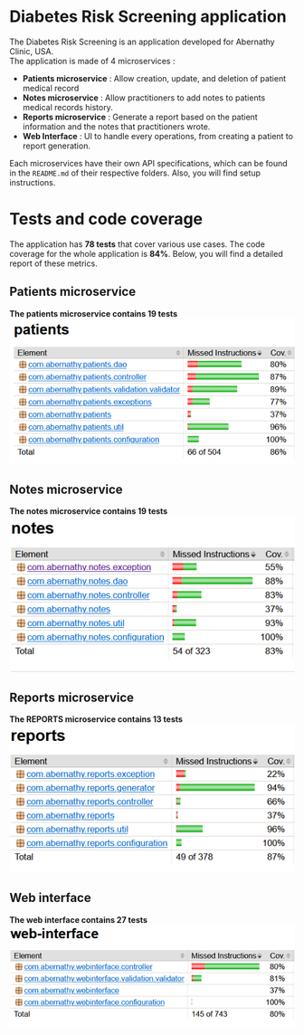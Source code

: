 # Diabetes Risk Screening application
The Diabetes Risk Screening is an application developed for Abernathy Clinic, USA. <br>
The application is made of 4 microservices :
- **Patients microservice** : Allow creation, update, and deletion of patient medical record
- **Notes microservice** : Allow practitioners to add notes to patients medical records history.
- **Reports microservice** : Generate a report based on the patient information and the notes that practitioners wrote.
- **Web Interface** : UI to handle every operations, from creating a patient to report generation.

Each microservices have their own API specifications, which can be found in the `README.md` of their respective folders. Also, you will find setup instructions.

# Tests and code coverage
The application has **78 tests** that cover various use cases. The code coverage for the whole application is **84%**. Below, you will find a detailed report of these metrics.

## Patients microservice
**The patients microservice contains 19 tests**
![](documentation/patients-coverage.png)

## Notes microservice
**The notes microservice contains 19 tests**
![](documentation/notes-coverage.png)

## Reports microservice
**The REPORTS microservice contains 13 tests**
![](documentation/reports-coverage.png)

## Web interface
**The web interface contains 27 tests**
![](documentation/webinterface-coverage.png)